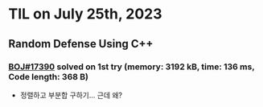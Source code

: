 # **TIL on July 25th, 2023**

## Random Defense Using C++
### [BOJ#17390](/Problem%20Solving/boj/random%20defense/17390-07-25-2023.cpp) solved on 1st try (memory: 3192 kB, time: 136 ms, Code length: 368 B)
* 정렬하고 부분합 구하기... 근데 왜?
